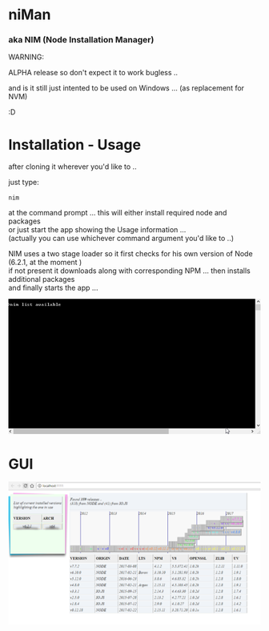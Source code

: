 # niMan  
### aka NIM (Node Installation Manager)

WARNING:

  ALPHA release so don't expect it to work bugless ..
  
  and is it still just intented to be used on Windows ... 
  (as replacement for NVM)
    
:D

# Installation - Usage

after cloning it wherever you'd like to ..

just type:  
```
nim
```  
at the command prompt ...
  this will either install required node and packages  
  or just start the app showing the Usage information ...  
  (actually you can use whichever command argument you'd like to ..)
  
NIM uses a two stage loader so it first checks for his own version of Node (6.2.1, at the moment )  
if not present it downloads along with corresponding NPM ... then installs additional packages    
and finally starts the app ...  
  
![](demo.gif)


# GUI  

![](GUI.png)
